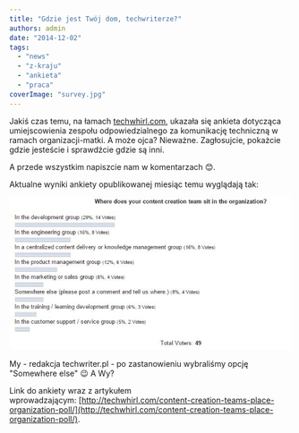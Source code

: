 ```yaml
---
title: "Gdzie jest Twój dom, techwriterze?"
authors: admin
date: "2014-12-02"
tags:
  - "news"
  - "z-kraju"
  - "ankieta"
  - "praca"
coverImage: "survey.jpg"
---
```


Jakiś czas temu, na łamach [techwhirl.com](http://techwhirl.com), ukazała się
ankieta dotycząca umiejscowienia zespołu odpowiedzialnego za komunikację
techniczną w ramach organizacji-matki. A może ojca? Nieważne. Zagłosujcie,
pokażcie gdzie jesteście i sprawdźcie gdzie są inni.

A przede wszystkim napiszcie nam w komentarzach 😊.

Aktualne wyniki ankiety opublikowanej miesiąc temu wyglądają tak:

[![AnkietaMiejsceWOrganizacji](images/AnkietaMiejsceWOrganizacji.jpg)](http://techwriter.pl/wp-content/uploads/2014/12/AnkietaMiejsceWOrganizacji.jpg)

My - redakcja techwriter.pl - po zastanowieniu wybraliśmy opcję "Somewhere else"
😉 A Wy?

Link do ankiety wraz z artykułem
wprowadzającym: [http://techwhirl.com/content-creation-teams-place-organization-poll/](http://techwhirl.com/content-creation-teams-place-organization-poll/).
